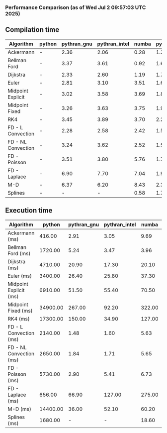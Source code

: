 ### Performance Comparison (as of Wed Jul  2 09:57:03 UTC 2025)
## Compilation time
Algorithm                 | python                    | pythran_gnu               | pythran_intel             | numba                     | pyccel_gnu_c              | pyccel_gnu_fortran        | pyccel_intel_c            | pyccel_intel_fortran     
------------------------- | ------------------------- | ------------------------- | ------------------------- | ------------------------- | ------------------------- | ------------------------- | ------------------------- | -------------------------
Ackermann                 | -                         | 2.36                      | 2.06                      | 0.28                      | 1.34                      | 1.38                      | 1.34                      | 1.40                     
Bellman Ford              | -                         | 3.37                      | 3.61                      | 0.92                      | 1.62                      | 1.50                      | 1.56                      | 1.56                     
Dijkstra                  | -                         | 2.33                      | 2.60                      | 1.19                      | 1.72                      | 1.60                      | 1.66                      | 1.69                     
Euler                     | -                         | 2.81                      | 3.10                      | 3.51                      | 1.67                      | 1.54                      | 1.59                      | 1.57                     
Midpoint Explicit         | -                         | 3.02                      | 3.58                      | 3.69                      | 1.83                      | 1.71                      | 1.78                      | 1.79                     
Midpoint Fixed            | -                         | 3.26                      | 3.63                      | 3.75                      | 1.93                      | 1.76                      | 1.80                      | 1.81                     
RK4                       | -                         | 3.45                      | 3.89                      | 3.70                      | 2.26                      | 2.16                      | 2.12                      | 2.18                     
FD - L Convection         | -                         | 2.28                      | 2.58                      | 2.42                      | 1.54                      | 1.43                      | 1.49                      | 1.49                     
FD - NL Convection        | -                         | 3.24                      | 3.62                      | 2.52                      | 1.56                      | 1.47                      | 1.54                      | 1.50                     
FD - Poisson              | -                         | 3.51                      | 3.80                      | 5.76                      | 1.70                      | 1.71                      | 1.62                      | 1.88                     
FD - Laplace              | -                         | 6.90                      | 7.70                      | 7.04                      | 1.91                      | 1.87                      | 1.83                      | 1.93                     
M-D                       | -                         | 6.37                      | 6.20                      | 8.43                      | 2.35                      | 2.50                      | 2.23                      | 2.56                     
Splines                   | -                         | -                         | -                         | 0.58                      | 1.77                      | 1.75                      | 1.71                      | 1.82                     

## Execution time
Algorithm                 | python                    | pythran_gnu               | pythran_intel             | numba                     | pyccel_gnu_c              | pyccel_gnu_fortran        | pyccel_intel_c            | pyccel_intel_fortran     
------------------------- | ------------------------- | ------------------------- | ------------------------- | ------------------------- | ------------------------- | ------------------------- | ------------------------- | -------------------------
Ackermann (ms)            | 416.00                    | 2.91                      | 3.05                      | 9.69                      | 1.23                      | 1.32                      | 3.70                      | 9.72                     
Bellman Ford (ms)         | 1720.00                   | 5.24                      | 3.47                      | 3.96                      | 3.88                      | 3.29                      | 5.84                      | 4.41                     
Dijkstra (ms)             | 4710.00                   | 20.90                     | 17.30                     | 20.10                     | 64.40                     | 20.10                     | 69.60                     | 22.30                    
Euler (ms)                | 3400.00                   | 26.40                     | 25.80                     | 37.30                     | 27.90                     | 11.20                     | 27.10                     | 16.00                    
Midpoint Explicit (ms)    | 6910.00                   | 51.50                     | 55.40                     | 70.50                     | 44.40                     | 18.80                     | 46.00                     | 16.20                    
Midpoint Fixed (ms)       | 34900.00                  | 267.00                    | 92.20                     | 322.00                    | 190.00                    | 72.00                     | 200.00                    | 55.70                    
RK4 (ms)                  | 17300.00                  | 150.00                    | 34.90                     | 127.00                    | 95.50                     | 32.40                     | 90.10                     | 29.10                    
FD - L Convection (ms)    | 2140.00                   | 1.48                      | 1.60                      | 5.63                      | 6.78                      | 1.50                      | 7.64                      | 1.29                     
FD - NL Convection (ms)   | 2650.00                   | 1.84                      | 1.71                      | 5.65                      | 6.68                      | 1.59                      | 7.96                      | 1.52                     
FD - Poisson (ms)         | 5730.00                   | 2.90                      | 5.41                      | 6.73                      | 16.10                     | 2.60                      | 23.80                     | 2.59                     
FD - Laplace (ms)         | 656.00                    | 66.90                     | 127.00                    | 275.00                    | 484.00                    | 62.00                     | 662.00                    | 60.10                    
M-D (ms)                  | 14400.00                  | 36.00                     | 52.10                     | 60.20                     | 117.00                    | 61.40                     | 61.20                     | 89.40                    
Splines (ms)              | 1680.00                   | -                         | -                         | 18.60                     | 14.30                     | 17.70                     | 15.20                     | 27.50                    
